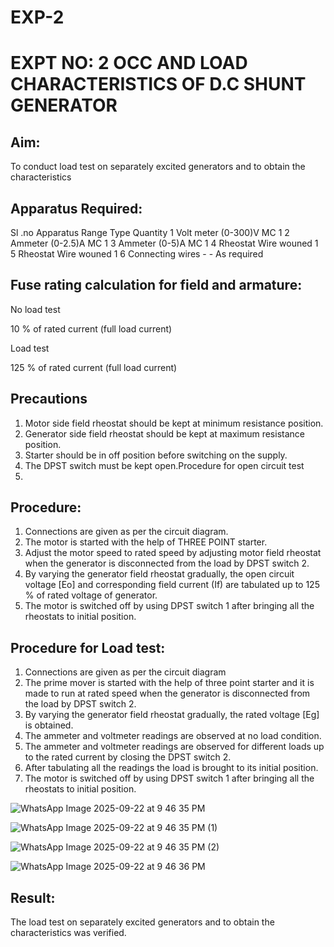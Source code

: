 # EXP-2
# EXPT NO: 2 OCC AND LOAD CHARACTERISTICS OF D.C SHUNT GENERATOR

## Aim:
To conduct load test on separately excited generators and to obtain the characteristics

## Apparatus Required:

Sl .no	Apparatus	Range	Type	Quantity
1	Volt meter	(0-300)V	MC	1
2	Ammeter	(0-2.5)A	MC	1
3	Ammeter	(0-5)A	MC	1
4	Rheostat		Wire wouned	1
5	Rheostat		Wire wouned	1
6	Connecting wires	-	-	As required

## Fuse rating calculation for field and armature:

No load test

10 % of rated current (full load current)

Load test

125 % of rated current (full load current)

## Precautions

1.   Motor side field rheostat should be kept at minimum resistance position.
2.   Generator side field rheostat should be kept at maximum resistance position.
3.   Starter should be in off position before switching on the supply.
4.   The DPST switch must be kept open.Procedure for open circuit test
5.   
## Procedure:

1.   Connections are given as per the circuit diagram.
2.   The motor is started with the help of THREE POINT starter.
3.   Adjust the motor speed to rated speed by adjusting motor field rheostat when the generator is disconnected from the load by DPST switch 2.
4.   By  varying  the  generator  field  rheostat  gradually,  the  open  circuit  voltage  [Eo]  and corresponding field current (If) are tabulated up to 125 % of rated voltage of generator.
5.   The motor is switched off by using DPST switch 1 after bringing all the rheostats to initial position.

## Procedure for Load test:

1.   Connections are given as per the circuit diagram
2.   The prime mover is started with the help of three point starter and it is made to run at rated speed when the generator is disconnected from the load by DPST switch 2.
3.   By varying the generator field rheostat gradually, the rated voltage [Eg] is obtained.
4.   The ammeter and voltmeter readings are observed at no load condition.
5.   The ammeter and voltmeter readings are observed for different loads up to the rated current by closing the DPST switch 2.
6.   After tabulating all the readings the load is brought to its initial position.
7.   The motor is switched off by using DPST switch 1 after bringing all the rheostats to initial position.

![WhatsApp Image 2025-09-22 at 9 46 35 PM](https://github.com/user-attachments/assets/5831d06c-6d5f-43e4-ad1a-52a74c710ec4)

![WhatsApp Image 2025-09-22 at 9 46 35 PM (1)](https://github.com/user-attachments/assets/9cf20f69-dbc7-44f6-8a91-3a456b3b8313)

 ![WhatsApp Image 2025-09-22 at 9 46 35 PM (2)](https://github.com/user-attachments/assets/4a1f4805-3d49-4b8a-be46-e1f6d3210e20)

![WhatsApp Image 2025-09-22 at 9 46 36 PM](https://github.com/user-attachments/assets/6862a911-aa82-451e-bd95-2732cb50a912)

## Result:

The load test on separately excited generators and to obtain the characteristics was verified.
